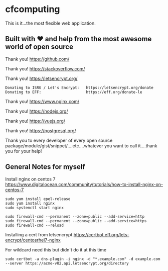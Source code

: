 # cfcomputing

This is it...the most flexible web application.

## Built with :heart: and help from the most awesome world of open source

Thank you! https://github.com/

Thank you! https://stackoverflow.com/

Thank you! https://letsencrypt.org/

```
Donating to ISRG / Let's Encrypt:   https://letsencrypt.org/donate
Donating to EFF:                    https://eff.org/donate-le
```

Thank you! https://www.nginx.com/

Thank you! https://nodejs.org/

Thank you! https://vuejs.org/

Thank you! https://postgresql.org/

Thank you to every developer of every open source package/module/gist/snippet/....etc....whatever you want to call it....thank you for your help!

## General Notes for myself

Install nginx on centos 7
https://www.digitalocean.com/community/tutorials/how-to-install-nginx-on-centos-7

```
sudo yum install epel-release
sudo yum install nginx
sudo systemctl start nginx

sudo firewall-cmd --permanent --zone=public --add-service=http
sudo firewall-cmd --permanent --zone=public --add-service=https
sudo firewall-cmd --reload
```

Installing a cert from letsencrypt
https://certbot.eff.org/lets-encrypt/centosrhel7-nginx

For wildcard need this but didn't do it at this time

`sudo certbot -a dns-plugin -i nginx -d "*.example.com" -d example.com --server https://acme-v02.api.letsencrypt.org/directory`
